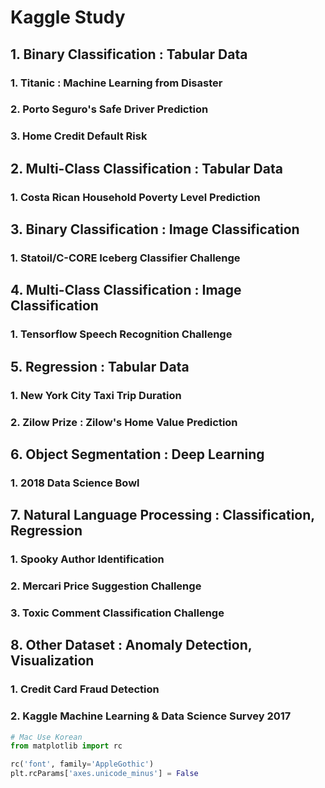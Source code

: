 # Kaggle Study

## 1. Binary Classification : Tabular Data

### 1. Titanic : Machine Learning from Disaster

### 2. Porto Seguro's Safe Driver Prediction

### 3. Home Credit Default Risk

## 2. Multi-Class Classification : Tabular Data

### 1. Costa Rican Household Poverty Level Prediction

## 3. Binary Classification : Image Classification

### 1. Statoil/C-CORE Iceberg Classifier Challenge

## 4. Multi-Class Classification : Image Classification

### 1. Tensorflow Speech Recognition Challenge

## 5. Regression : Tabular Data

### 1. New York City Taxi Trip Duration

### 2. Zilow Prize : Zilow's Home Value Prediction

## 6. Object Segmentation : Deep Learning

### 1. 2018 Data Science Bowl

## 7. Natural Language Processing : Classification, Regression

### 1. Spooky Author Identification

### 2. Mercari Price Suggestion Challenge

### 3. Toxic Comment Classification Challenge

## 8. Other Dataset : Anomaly Detection, Visualization

### 1. Credit Card Fraud Detection

### 2. Kaggle Machine Learning & Data Science Survey 2017

```python
# Mac Use Korean
from matplotlib import rc

rc('font', family='AppleGothic')
plt.rcParams['axes.unicode_minus'] = False
```
